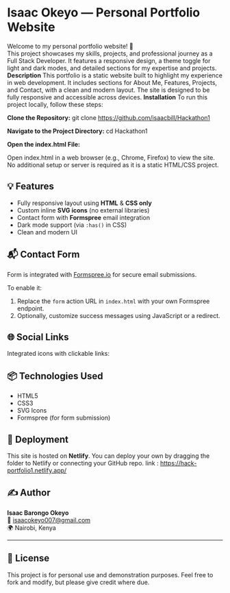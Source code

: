 # Isaac Okeyo — Personal Portfolio Website

Welcome to my personal portfolio website! 🚀  
This project showcases my skills, projects, and professional journey as a Full Stack Developer. It features a responsive design, a theme toggle for light and dark modes, and detailed sections for my expertise and projects.
**Description**
This portfolio is a static website built to highlight my experience in web development. It includes sections for About Me, Features, Projects, and Contact, with a clean and modern layout. The site is designed to be fully responsive and accessible across devices.
**Installation**
To run this project locally, follow these steps:

**Clone the Repository:**
git clone https://github.com/isaacbill/Hackathon1

**Navigate to the Project Directory:**
cd Hackathon1

**Open the index.html File:**

Open index.html in a web browser (e.g., Chrome, Firefox) to view the site.
No additional setup or server is required as it is a static HTML/CSS project.
## 💡 Features

- Fully responsive layout using **HTML** & **CSS only**
- Custom inline **SVG icons** (no external libraries)
- Contact form with **Formspree** email integration
- Dark mode support (via `:has()` in CSS)
- Clean and modern UI

## 📬 Contact Form

Form is integrated with [Formspree.io](https://formspree.io) for secure email submissions.

To enable it:

1. Replace the `form` action URL in `index.html` with your own Formspree endpoint.
2. Optionally, customize success messages using JavaScript or a redirect.

## 🌐 Social Links

Integrated icons with clickable links:

## 📦 Technologies Used

- HTML5
- CSS3
- SVG Icons
- Formspree (for form submission)

## 🚀 Deployment

This site is hosted on **Netlify**. You can deploy your own by dragging the folder to Netlify or connecting your GitHub repo.
link : https://hack-portfolio1.netlify.app/

## ✍️ Author

**Isaac Barongo Okeyo**  
📧 isaacokeyo007@gmail.com  
🌍 Nairobi, Kenya

---

## 📜 License
This project is for personal use and demonstration purposes. Feel free to fork and modify, but please give credit where due.

